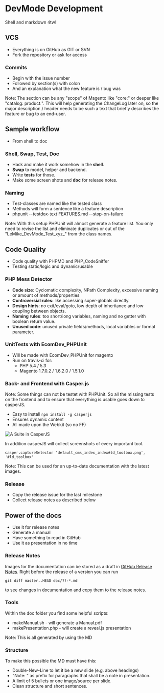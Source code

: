 # DevMode Development

Shell and markdown 4tw!


## VCS

- Everything is on GitHub as GIT or SVN
- Fork the repository or ask for access


### Commits

- Begin with the issue number
- Followed by section(s) with colon
- And an explanation what the new feature is / bug was

Note:
The section can be any "scope" of Magento like "core:" or deeper like "catalog: product:".
This will help generating the ChangeLog later on, so the major description / header needs to
be such a text that briefly describes the feature or bug to an end-user.


## Sample workflow

- From shell to doc


### Shell, Swap, Test, Doc

- Hack and make it work somehow in the **shell**.
- **Swap** to model, helper and backend.
- Write **tests** for those.
- Make some screen shots and **doc** for release notes.


### Naming

- Test-classes are named like the tested class
- Methods will form a sentence like a feature description
- phpunit --testdox-text FEATURES.md  --stop-on-failure

Note:
With this setup PHPUnit will almost generate a feature list.
You only need to revise the list and eliminate duplicates or cut of the "LeMike_DevMode_Test_xyz_"
from the class names.


## Code Quality

- Code quality with PHPMD and PHP_CodeSniffer
- Testing static/logic and dynamic/usable


### PHP Mess Detector

- **Code size**: Cyclomatic complexity, NPath Complexity,
  excessive naming or amount of methods/properties
- **Controversial rules**: like accessing super-globals directly.
- **Design hints**: no exit/eval/goto, low depth of inheritance and low coupling between objects.
- **Naming rules**: too short/long variables, naming and no getter with boolean return value.
- **Unused code**: unused private fields/methods, local variables or formal parameter.


### UnitTests with EcomDev_PHPUnit

- Will be made with EcomDev_PHPUnit for magento
- Run on travis-ci for:
    - PHP 5.4 / 5.3
    - Magento 1.7.0.2 / 1.6.2.0 / 1.5.1.0


### Back- and Frontend with Casper.js

Note: Some things can not be testet with PHPUnit.
So all the missing tests on the frontend and
to ensure that everything is usable goes down to casperJS.

- Easy to install `npm install -g casperjs`
- Ensures dynamic content
- All made upon the Webkit (so no FF)


![A Suite in CasperJS](https://f.cloud.github.com/assets/2559177/1748101/c441b51c-649d-11e3-9baf-218d63a92ae7.png)


In addition casperJS will collect screenshots of every important tool.

```
casper.captureSelector 'default_cms_index_index#ld_toolbox.png', '#ld_toolbox'
```

Note: This can be used for an up-to-date documentation with the latest images.

### Release

- Copy the release issue for the last milestone
- Collect release notes as described below

## Power of the docs

- Use it for release notes
- Generate a manual
- Have something to read in GitHub
- Use it as presentation in no time


### Release Notes

Images for the documentation can be stored as a draft in
[GitHub Release Notes](https://github.com/sourcerer-mike/magento-devMode/releases).
Right before the release of a version you can run

```
git diff master..HEAD doc/??-*.md
```

to see changes in documentation and copy them to the release notes.


### Tools

Within the doc folder you find some helpful scripts:

- makeManual.sh - will generate a Manual.pdf
- makePresentation.php - will create a reveal.js presentation

Note: This is all generated by using the MD


### Structure

To make this possible the MD must have this:

- Double-New-Line to let it be a new slide (e.g. above headings)
- "Note: " as prefix for paragraphs that shall be a note in presentation.
- A limit of 5 bullets or one image/source per slide.
- Clean structure and short sentences.
